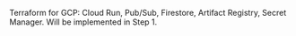 Terraform for GCP: Cloud Run, Pub/Sub, Firestore, Artifact Registry, Secret Manager.
Will be implemented in Step 1.
